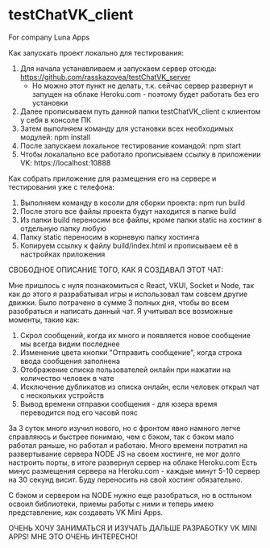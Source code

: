 # testChatVK_client
For company Luna Apps

Как запускать проект локально для тестирования:
 
1. Для начала устанавливаем и запускаем сервер отсюда: https://github.com/rasskazovea/testChatVK_server
   * Но можно этот пункт не делать, т.к. сейчас сервер развернут и запущен на облаке Heroku.com - поэтому будет работать без его установки
2. Далее прописываем путь данной папки testChatVK_client с клиентом у себя в консоле ПК
3. Затем выполняем команду для установки всех необходимых модулей: npm install
4. После запускаем локальное тестирование командой: npm start
5. Чтобы локалально все работало прописываем ссылку в приложении VK: https://localhost:10888


Как собрать приложение для размещения его на сервере и тестирования уже с телефона:

1. Выполняем команду в косоли для сборки проекта: npm run build
2. После этого все файлы проекта будут находится в папке build
3. Из папки build переносим все файлы, кроме папки static на хостинг в отдельную папку любую
4. Папку static переносим в корневую папку хостинга
5. Копируем ссылку к файлу build/index.html и прописываем её в настройках приложения


СВОБОДНОЕ ОПИСАНИЕ ТОГО, КАК Я СОЗДАВАЛ ЭТОТ ЧАТ:

Мне пришлось с нуля познакомиться с React, VKUI, Socket и Node, так как до этого я разрабатывал игры и использовал там совсем другие движки. 
Было потрачено в сумме 3 полных дня, чтобы во всем разобраться и написать данный чат.
Я учитывал все возможные моменты, такие как: 
1. Скрол сообщений, когда их много и появляется новое сообщение мы всегда видим последнее
2. Изменение цвета кнопки "Отправить сообщение", когда строка ввода сообщения заполнена
3. Отображение списка пользователей онлайн при нажатии на количество человек в чате
4. Исключение дубликатов из списка онлайн, если человек открыл чат с нескольких устройств
5. Вывод времени отправки сообщения - для юзера время переводится под его часовй пояс

За 3 суток много изучил нового, но с фронтом явно намного легче справляюсь и быстрее понимаю, чем с бэком, так с бэком мало работал раньше, но работал и работаю.
Много времени потратил на развертывание сервера NODE JS на своем хостинге, не мог долго настроить порты, в итоге развернул сервер на облаке Heroku.com
Есть минус размещения сервера на Heroku.com - каждые минут 5-10 сервер на 30 секунд висит. Буду переносить на свой хостинг обязательно. 

С бэком и сервером на NODE нужно еще разобраться, но в остльном освоил библиотеки, приемы работы с ними и теперь имею представление, как создавать VK Mini Apps.

ОЧЕНЬ ХОЧУ ЗАНИМАТЬСЯ И ИЗУЧАТЬ ДАЛЬШЕ РАЗРАБОТКУ VK MINI APPS! МНЕ ЭТО ОЧЕНЬ ИНТЕРЕСНО!
